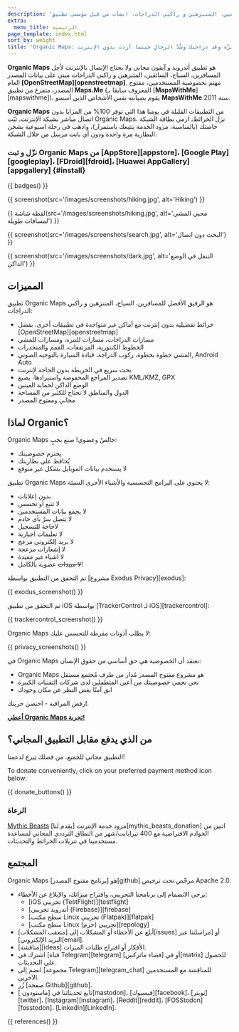 ```yaml
---
description: 'خرائط مفصلة بدون إنترنت لأجل المسافرين، السياح، السائقين، المتنزهين و راكبي الدراجات، انشأت من قبل مؤسسي تطبيق MapsWithMe (Maps.Me).'
extra:
  menu_title: الرئيسية
page_template: index.html
sort_by: weight
title: 'Organic Maps: تنزَّه وقد دراجتك وشُدَّ الرحال حيثما أردت بدون الإنترنت'
---
```


**Organic Maps** هو تطبيق أندرويد و آيفون مجاني ولا يحتاج الإتصال بالإنترنت لأجل المسافرين، السياح، السائقين، المتنزهين و راكبي الدراجات مبني على بيانات المصدر العام **[OpenStreetMap][openstreetmap]**. مهتم بخصوصية المستخدمين، مفتوح المصدر، متفرع من تطبيق **Maps.Me** (المعروف سابقا بـ [**MapsWithMe**][mapswithme])، يقوم بصيانته نفس الأشخاص الذين أسسو **MapsWithMe** سنة 2011.

**Organic Maps** من التطبيقات القليلة في يومنا هذا التي توفر 100% من المزايا بدون اتصال مباشر بشبكة الإنترنت. ثبّت Organic Maps، نزل الخرائط، ارمي بطاقة الشبكة خاصتك (بالمناسبة، مزود الخدمة يتتبعك باستمرار)، واذهب في رحلة اسبوعية بشحن البطارية مرة واحدة ودون أي بايت مرسل من خلال الشبكة.

### نزّل و ثبت Organic Maps من [AppStore][appstore]، [Google Play][googleplay]، [FDroid][fdroid]، [Huawei AppGallery][appgallery] {#install}

{{ badges() }}

{{ screenshot(src='/images/screenshots/hiking.jpg', alt='Hiking') }}

{{ لقطة شاشة(src='/images/screenshots/hiking.jpg', alt='محبي المشي لمسافات
طويلة') }}

{{ screenshot(src='/images/screenshots/search.jpg', alt='البحث دون اتصال')
}}

{{ screenshot(src='/images/screenshots/dark.jpg', alt='التنقل في الوضع
الداكن') }}

## المميزات

تطبيق Organic Maps هو الرفيق الأفضل للمسافرين، السياح، المتنزهين و راكبي
الدراجات:

- خرائط تفصيلية بدون إنترنت مع أماكن غير متواجدة في تطبيقات أخرى، بفضل
  [OpenStreetMap][openstreetmap]
- مسارات الدراجات، مسارات للتنزه، ومسارات للمشي
- الخطوط الكنتورية، المرتفعات، القمم والمنحدرات
- المشي خطوة بخطوة، ركوب الدراجة، قيادة السيارة بالتوجيه الصوتي, Android Auto
- بحث سريع في الخريطة بدون الحاجة لإنترنت
- تصدير المراجع المحفوضة واستيرادها، بصيغ KML/KMZ, GPX
- الوضع الداكن لحماية العينين
- الدول والمناطق لا تحتاج للكثير من المساحة
- مجاني ومفتوح المصدر

## لماذا Organic؟

Organic Maps خالصٌ وعضوي! صنع بحبٍ:

- يحترم خصوصيتك
- يُحافظ على بطاريتك
- لا يستخدم بيانات الموبايل بشكل غير متوقع

تطبيق Organic Maps لا يحتوي على البرامج التجسسية والأشياء الأخرى السيئة:

- بدون إعلانات
- لا تتبع أو تجسس
- لا يجمع بيانات المستخدمين
- لا يتصل سرً بأي خادم
- لاحاجة للتسجيل
- لا تعليمات اجبارية
- لا بريد إلكتروني مزعج
- لا إشعارات مزعجة
- لا اشياء غير مفيدة
- ~~لا مبيدات~~ عضوية بالكامل!

تم التحقق من التطبيق بواسطة [مشروع Exodus Privacy][exodus]:

{{ exodus_screenshot() }}

تم التحقق من تطبيق iOS بواسطة [TrackerControl لـ iOS][trackercontrol]:

{{ trackercontrol_screenshot() }}

Organic Maps لا يطلب أذونات مفرطة للتجسس عليك:

{{ privacy_screenshots() }}

في Organic Maps نعتقد أن الخصوصية هي حق أساسي من حقوق الإنسان:

- Organic Maps هو مشروع مفتوح المصدر مُدار من طرف مُجتمع مستقل
- نحن نحمي خصوصيتك من أعين المتطفلين لدى شركات التقنيات الكبيرة
- ابق آمنًا بغض النظر عن مكان وجودك

ارفض المراقبة - احتضن حريتك.

**[أعطي Organic Maps تجربة!](#install)**

## من الذي يدفع مقابل التطبيق المجاني؟

التطبيق مجاني للجميع. من فضلك [تبرع](@/donate/index.md) لدعمنا!

To donate conveniently, click on your preferred payment method icon below:

{{ donate_buttons() }}

### الرعاة

[Mythic Beasts](https://www.mythic-beasts.com/) مزود خدمة الإنترنت [يقدم
لنا][mythic_beasts_donation] اثنين من الخوادم الافتراضية مع 400 تيرابايت/شهر
من النطاق الترددي المجاني لمساعدة مستخدمينا في تنزيلات الخرائط والتحديثات.

## المجتمع

Organic Maps هو [برنامج مفتوح المصدر][github] مرخّص تحت ترخيص Apache 2.0.

- يرجى الانضمام إلى برنامجنا التجريبي، واقتراح ميزاتك، والإبلاغ عن الأخطاء:
  * [iOS تجريبي (TestFlight)][testflight]
  * [أندرويد تجريبي (Firebase)][firebase]
  * [سطح مكتب Linux تجريبي (Flatpak)][flatpak]
  * [سطح مكتب Linux تجريبي (حزم)][repology]
- أبلغ عن الأخطاء أو المشكلات إلى [متعقب المشكلات][issues] أو [مراسلتنا عبر
  البريد الإلكتروني][email].
- [مناقشة][ideas] الأفكار أو اقتراح طلبات الميزات.
- اشترك في [قناة Telegram][telegram] أو في [فضاء ماتركس][matrix] للحصول على
  التحديثات.
- انضم إلى [مجموعة Telegram][telegram_chat] للمناقشة مع المستخدمين الآخرين.
- زُر [صفحة Github][github].
- تابع تحديثاتنا في [ماستودون ][mastodon]، [فيسبوك][facebook]،
  [تويتر][twitter]، [Instagram][instagram]، [Reddit][reddit]،
  [FOSStodon][fosstodon]، [LinkedIn][LinkedIn].

[fork]: https://en.wikipedia.org/wiki/Fork_(software_development)

{{ references() }}
